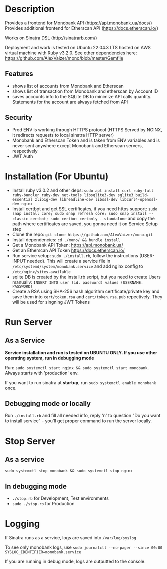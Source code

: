 # Description
Provides a frontend for Monobank API (https://api.monobank.ua/docs/)
Provides additional frontend for Etherscan API (https://docs.etherscan.io/)


Works on Sinatra DSL (http://sinatrarb.com/)

Deployment and work is tested on Ubuntu 22.04.3 LTS hosted on AWS virtual machine with Ruby v3.2.0. See other dependencies here: https://github.com/AlexVaizer/mono/blob/master/Gemfile
## Features
 - shows list of accounts from Monobank and Etherscan
 - shows list of transaction from Monobank and etherscan by Account ID
 - saves accounts info to the SQLite DB to minimize API calls quantity. Statements for the account are always fetched from API
## Security
 - Prod ENV is working through HTTPS protocol (HTTPS Served by NGINX, it redirects requests to local sinatra HTTP server)
 - Monobank and Etherscan Token and is taken from ENV variables and is never sent anywhere except Monobank and Etherscan servers, respectively
 - JWT Auth


# Installation (For Ubuntu)
 - Install ruby v3.0.2 and other deps: `sudo apt install curl ruby-full ruby-bundler ruby-dev net-tools libsqlite3-dev sqlite3 build-essential zlib1g-dev libreadline-dev libssl-dev libcurl4-openssl-dev nginx`
 - Install certbot and get SSL certificates, if you need https support: `sudo snap install core; sudo snap refresh core; sudo snap install --classic certbot; sudo certbot certonly --standalone` and copy the path where certificates are saved, you gonna need it on Service Setup step
 - Clone the repo: `git clone https://github.com/AlexVaizer/mono.git`
 - Install dependencies: `cd ./mono/ && bundle install`
 - Get a Monobank API Token: https://api.monobank.ua/
 - Get an Etherscan API Token https://docs.etherscan.io/
 - Run service setup: `sudo ./install.rb`, follow the instructions (USER-INPUT needed). This will create a service file in `/etc/systemd/system/monobank.service` and add nginx config to `/etc/nginx/sites-available`
 - sqlite DB is created by the install.rb script, but you need to create Users manually: `INSERT INTO user (id, password) values (USERNAME, PASSWORD)`
 - Create a RSA using SHA-256 hash algorithm certificate/private key and save them into `cert/token.rsa` and `cert/token.rsa.pub` repectively. They will be used for singning JWT Tokens


# Run Server
## As a Service
**Service installation and run is tested on UBUNTU ONLY. If you use other operating system, run in debugging mode**

Run:
`sudo systemctl start nginx && sudo systemctl start monobank`.
Always starts with 'production' env.

If you want to run sinatra at **startup**, run `sudo systemctl enable monobank` once.

## Debugging mode or locally
Run `./install.rb` and fill all needed info, reply 'n' to question "Do you want to install service" - you'll get proper command to run the server locally.

# Stop Server
## As a service 
`sudo systemctl stop monobank && sudo systemctl stop nginx`

## In debugging mode
 - `./stop.rb` for Development, Test environments
 - `sudo ./stop.rb` for Production

# Logging
If Sinatra runs as a service, logs are saved into `/var/log/syslog`

To see only monobank logs, use `sudo journalctl --no-pager --since 00:00 SYSLOG_IDENTIFIER=monobank.service`

If you are running in debug mode, logs are outputted to the console.
